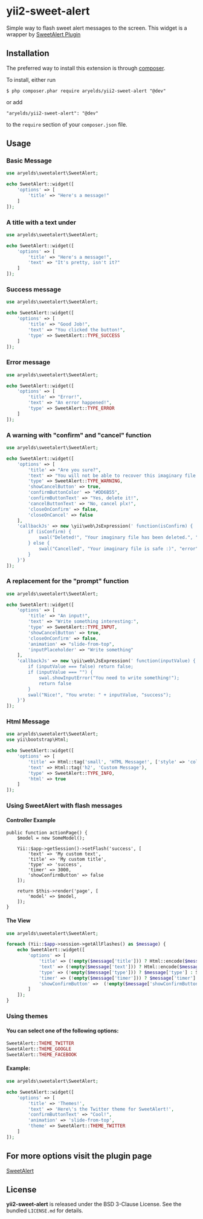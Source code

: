 yii2-sweet-alert
=================

Simple way to flash sweet alert messages to the screen. This widget is a wrapper by [SweetAlert Plugin](http://t4t5.github.io/sweetalert/)
 
## Installation

The preferred way to install this extension is through [composer](http://getcomposer.org/download/).

To install, either run

```
$ php composer.phar require aryelds/yii2-sweet-alert "@dev"
```

or add

```
"aryelds/yii2-sweet-alert": "@dev"
```

to the ```require``` section of your `composer.json` file.

## Usage

### Basic Message

```php
use aryelds\sweetalert\SweetAlert;

echo SweetAlert::widget([
    'options' => [
        'title' => "Here's a message!"
    ]
]);
```

### A title with a text under
```php
use aryelds\sweetalert\SweetAlert;

echo SweetAlert::widget([
    'options' => [
        'title' => "Here's a message!",
        'text' => "It's pretty, isn't it?"
    ]
]);
```

### Success message
```php
use aryelds\sweetalert\SweetAlert;

echo SweetAlert::widget([
    'options' => [
        'title' => "Good Job!",
        'text' => "You clicked the button!",
        'type' => SweetAlert::TYPE_SUCCESS
    ]
]);

```

### Error message
```php
use aryelds\sweetalert\SweetAlert;

echo SweetAlert::widget([
    'options' => [
        'title' => "Error!",
        'text' => "An error happened!",
        'type' => SweetAlert::TYPE_ERROR
    ]
]);

```

### A warning with "confirm" and "cancel" function
```php
use aryelds\sweetalert\SweetAlert;

echo SweetAlert::widget([
    'options' => [
        'title' => "Are you sure?",
        'text' => "You will not be able to recover this imaginary file!",
        'type' => SweetAlert::TYPE_WARNING,
        'showCancelButton' => true,
        'confirmButtonColor' => "#DD6B55",
        'confirmButtonText' => "Yes, delete it!",
        'cancelButtonText' => "No, cancel plx!",
        'closeOnConfirm' => false,
        'closeOnCancel' => false
    ],
    'callbackJs' => new \yii\web\JsExpression(' function(isConfirm) {
        if (isConfirm) { 
            swal("Deleted!", "Your imaginary file has been deleted.", "success");
        } else { 
            swal("Cancelled", "Your imaginary file is safe :)", "error");
        }
    }')
]);

```

### A replacement for the "prompt" function
```php
use aryelds\sweetalert\SweetAlert;

echo SweetAlert::widget([
    'options' => [
        'title' => "An input!",
        'text' => "Write something interesting:",
        'type' => SweetAlert::TYPE_INPUT,
        'showCancelButton' => true,
        'closeOnConfirm' => false,
        'animation' => "slide-from-top",
        'inputPlaceholder' => "Write something"
    ],
    'callbackJs' => new \yii\web\JsExpression(' function(inputValue) {
        if (inputValue === false) return false;
        if (inputValue === "") { 
            swal.showInputError("You need to write something!");
            return false
        }
        swal("Nice!", "You wrote: " + inputValue, "success");
    }')
]);

```

### Html Message
```php
use aryelds\sweetalert\SweetAlert;
use yii\bootstrap\Html;

echo SweetAlert::widget([
    'options' => [
        'title' => Html::tag('small', 'HTML Message!', ['style' => 'color: #00008B']),
        'text' => Html::tag('h2', 'Custom Message'),
        'type' => SweetAlert::TYPE_INFO,
        'html' => true
    ]
]);

```

### Using SweetAlert with flash messages

#### Controller Example
```
public function actionPage() {
    $model = new SomeModel();
    
    Yii::$app->getSession()->setFlash('success', [
        'text' => 'My custom text',
        'title' => 'My custom title',
        'type' => 'success',
        'timer' => 3000,
        'showConfirmButton' => false
    ]);

    return $this->render('page', [
        'model' => $model,
    ]);
}
```

#### The View

```php
use aryelds\sweetalert\SweetAlert;

foreach (Yii::$app->session->getAllFlashes() as $message) {
    echo SweetAlert::widget([
        'options' => [
            'title' => (!empty($message['title'])) ? Html::encode($message['title']) : 'Title Not Set!',
            'text' => (!empty($message['text'])) ? Html::encode($message['text']) : 'Text Not Set!',
            'type' => (!empty($message['type'])) ? $message['type'] : SweetAlert::TYPE_INFO,
            'timer' => (!empty($message['timer'])) ? $message['timer'] : 4000,
            'showConfirmButton' =>  (!empty($message['showConfirmButton'])) ? $message['showConfirmButton'] : true
        ]
    ]);
}
```
### Using themes

#### You can select one of the following options: 

```php
SweetAlert::THEME_TWITTER
SweetAlert::THEME_GOOGLE
SweetAlert::THEME_FACEBOOK
```

#### Example:

```php
use aryelds\sweetalert\SweetAlert;

echo SweetAlert::widget([
    'options' => [
        'title' => 'Themes!',
        'text' => 'Here\'s the Twitter theme for SweetAlert!',
        'confirmButtonText' => "Cool!",
        'animation' => 'slide-from-top',
        'theme' => SweetAlert::THEME_TWITTER
    ]
]);
```

## For more options visit the plugin page

[SweetAlert](http://t4t5.github.io/sweetalert/)

## License

**yii2-sweet-alert** is released under the BSD 3-Clause License. See the bundled `LICENSE.md` for details.

